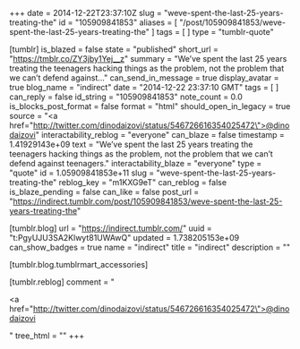 +++
date = 2014-12-22T23:37:10Z
slug = "weve-spent-the-last-25-years-treating-the"
id = "105909841853"
aliases = [ "/post/105909841853/weve-spent-the-last-25-years-treating-the" ]
tags = [ ]
type = "tumblr-quote"

[tumblr]
is_blazed = false
state = "published"
short_url = "https://tmblr.co/ZY3jby1Yej__z"
summary = "We’ve spent the last 25 years treating the teenagers hacking things as the problem, not the problem that we can’t defend against..."
can_send_in_message = true
display_avatar = true
blog_name = "indirect"
date = "2014-12-22 23:37:10 GMT"
tags = [ ]
can_reply = false
id_string = "105909841853"
note_count = 0.0
is_blocks_post_format = false
format = "html"
should_open_in_legacy = true
source = "<a href=\"http://twitter.com/dinodaizovi/status/546726616354025472\">@dinodaizovi</a>"
interactability_reblog = "everyone"
can_blaze = false
timestamp = 1.41929143e+09
text = "We&rsquo;ve spent the last 25 years treating the teenagers hacking things as the problem, not the problem that we can&rsquo;t defend against teenagers."
interactability_blaze = "everyone"
type = "quote"
id = 1.05909841853e+11
slug = "weve-spent-the-last-25-years-treating-the"
reblog_key = "m1KXG9eT"
can_reblog = false
is_blaze_pending = false
can_like = false
post_url = "https://indirect.tumblr.com/post/105909841853/weve-spent-the-last-25-years-treating-the"

[tumblr.blog]
url = "https://indirect.tumblr.com/"
uuid = "t:PgyUJU3SA2Klwyt81UWAwQ"
updated = 1.738205153e+09
can_show_badges = true
name = "indirect"
title = "indirect"
description = ""

[tumblr.blog.tumblrmart_accessories]

[tumblr.reblog]
comment = "<p><a href=\"http://twitter.com/dinodaizovi/status/546726616354025472\">@dinodaizovi</a></p>"
tree_html = ""
+++
